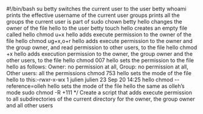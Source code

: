 #!/bin/bash
su betty switches the current user to the user betty
whoami prints the effective username of the current user
groups prints all the groups the current user is part of
sudo chown betty hello changes the owner of the file hello to the user betty
touch hello creates an empty file called hello
chmod u+x hello adds execute permission to the owner of the file hello
chmod ug+x,o+r hello adds execute permission to the owner and the group owner, and read permission to other users, to the file hello
chmod +x hello adds execution permission to the owner, the group owner and the other users, to the file hello
chmod 007 hello sets the permission to the file hello as follows: Owner: no permission at all, Group: no permission at all, Other users: all the permissions
chmod 753 hello  sets the mode of the file hello to this:-rwxr-x-wx 1 julien julien 23 Sep 20 14:25 hello
chmod --reference=olleh hello sets the mode of the file hello the same as olleh’s mode
sudo chmod -R +111 */ Create a script that adds execute permission to all subdirectories of the current directory for the owner, the group owner and all other users
